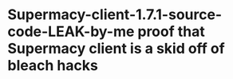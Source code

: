 # Supermacy-client-1.7.1-source-code-LEAK-by-me proof that Supermacy client is a skid off of bleach hacks
